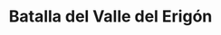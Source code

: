 ﻿---
title: "Batalla del Valle del Erigón"
permalink: periodes_415.html
layout: periode
dataInici: -358
sidebar: periodes
pares:
  - 42:
    title: "Filipo II"
    dataInici: "(-359)"
    dataFi: "(-336)"

fills:
jocsPrincipals:
jocsEscenaris:
jocsEpoca:
  - title: "The Great Battles of Alexander: Macedonian Art of War"
    bggId: 176596
    escenari: "Erigon Valley"

jocsEpocaEscenaris:
---
